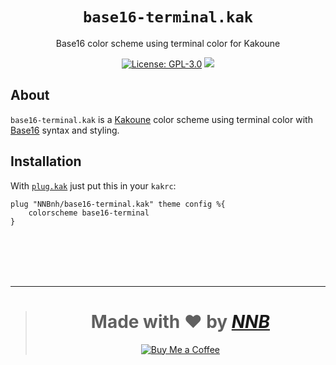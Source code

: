 <h1 align="center"><code>base16-terminal.kak</code></h1>
<p align="center">Base16 color scheme using terminal color for Kakoune</p>
<p align="center"><a href="https://github.com/NNBnh/base16-terminal.kak/blob/master/LICENSE"><img src="https://img.shields.io/github/license/NNBnh/base16-terminal.kak?labelColor=585858&color=F7CA88&style=for-the-badge" alt="License: GPL-3.0"></a> <img src="https://img.shields.io/github/last-commit/NNBnh/base16-terminal.kak?labelColor=585858&color=F7CA88&style=for-the-badge"></p>

## About
`base16-terminal.kak` is a [Kakoune](http://kakoune.org) color scheme using terminal color with [Base16](http://www.chriskempson.com/projects/base16) syntax and styling.

## Installation
With [`plug.kak`](https://github.com/robertmeta/plug.kak) just put this in your `kakrc`:

```
plug "NNBnh/base16-terminal.kak" theme config %{
	colorscheme base16-terminal
}
```

<br><br><br><br>

---

> <h1 align="center">Made with ❤️ by <a href="https://github.com/NNBnh"><i>NNB</i></a></h1>
>
> <p align="center"><a href="https://www.buymeacoffee.com/nnbnh"><img src="https://img.shields.io/badge/buy_me_a_coffee%20-%23F7CA88.svg?logo=buy-me-a-coffee&logoColor=333333&style=for-the-badge" alt="Buy Me a Coffee"></p>

